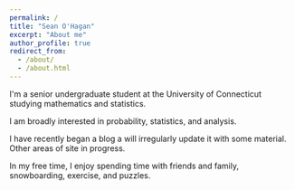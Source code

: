 ```yaml
---
permalink: /
title: "Sean O'Hagan"
excerpt: "About me"
author_profile: true
redirect_from: 
  - /about/
  - /about.html
---
```


I'm a senior undergraduate student at the University of Connecticut studying mathematics and statistics.

I am broadly interested in probability, statistics, and analysis. 

I have recently began a blog a will irregularly update it with some material. Other areas of site in progress.

In my free time, I enjoy spending time with friends and family, snowboarding, exercise, and puzzles.